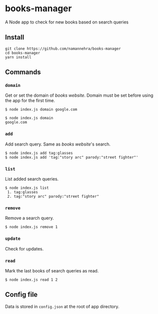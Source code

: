 # books-manager
A Node app to check for new books based on search queries

## Install
```
git clone https://github.com/namannehra/books-manager
cd books-manager
yarn install
```

## Commands

### `domain`
Get or set the domain of *books website*. Domain must be set before using the
app for the first time.
```
$ node index.js domain google.com

$ node index.js domain
google.com
```

### `add`
Add search query. Same as *books website*'s search.
```
$ node index.js add tag:glasses
$ node index.js add 'tag:"story arc" parody:"street fighter"'
```

### `list`
List added search queries.
```
$ node index.js list
 1. tag:glasses
 2. tag:"story arc" parody:"street fighter"
```

### `remove`
Remove a search query.
```
$ node index.js remove 1
```

### `update`
Check for updates.

### `read`
Mark the last books of search queries as read.
```
$ node index.js read 1 2
```

## Config file
Data is stored in `config.json` at the root of app directory.